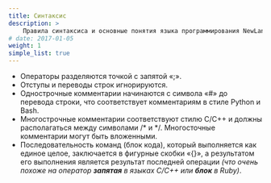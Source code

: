 ```yaml
---
title: Синтаксис
description: > 
    Правила синтаксиса и основные понятия языка программирования NewLang 
# date: 2017-01-05
weight: 1
simple_list: true
---
```


- Операторы разделяются точкой с запятой «;».
- Отступы и переводы строк игнорируются.
- Однострочные комментарии начинаются с символа «#» до перевода строки, что соответствует комментариям в стиле Python и Bash.
- Многострочные комментарии соответствуют стилю С/С++ и должны располагаться между символами /\* и \*/. Многосточные комментарии могут быть вложенными.
- Последовательность команд (блок кода), который выполняется как единое целое, заключается в фигурные скобки «{}», а результатом его выполнения является результат последней операции *(что очень похоже на оператор **запятая** в языках С/С++ или **блок** в Ruby)*.



